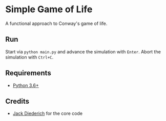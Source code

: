 # Simple Game of Life

A functional approach to Conway's game of life.

## Run
Start via `python main.py` and advance the simulation with `Enter`. Abort the simulation with `Ctrl+C`.

## Requirements
- [Python 3.6+](https://www.python.org/downloads/)

## Credits
- [Jack Diederich](https://youtu.be/o9pEzgHorH0?t=1163) for the core code

